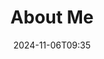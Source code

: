 ---
title: About Me
tags: ['🌏Content/Main']
aliases: ['david', 'David', 'david.satrio']
date: 2024-11-06T09:35
description:  
publish: true
---